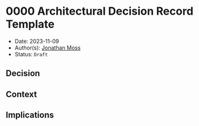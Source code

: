 # 0000 Architectural Decision Record Template

- Date: 2023-11-09
- Author(s): [Jonathan Moss][jmoss]
- Status: `Draft`

## Decision

<!---
The outcome this decision record is recording
--->

## Context

<!---
The background discussion the covers the context of the decision. It should answer
questions such as:

- What is the history of this decision?
- What is already in place?
- What other ideas were considered and rejected?
- Are there any non-obvious constraints that need to be taken into account
--->

## Implications

<!---
All technical decisions are compromises to some extent. The implications section is
intented to highlight those compromises and can also be used to record triggers for
situations in which the decision should be reconsidered.
--->

<!-- Links -->

[jmoss]: mailto:jonathan@miss-scarlet.house
